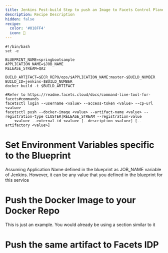 ```yaml
---
title: Jenkins Post-build Step to push an Image to Facets Control Plane Automatically
description: Recipe Description
hidden: false
recipe:
  color: '#018FF4'
  icon: 🦉
---
```

```shell Shell
#!/bin/bash
set -e

BLUEPRINT_NAME=springbootsample
APPLICATION_NAME=$JOB_NAME
RELEASE_STREAM=QA2

BUILD_ARTIFACT=$ECR_REPO/ops/$APPLICATION_NAME:master-$BUILD_NUMBER
BUILD_ID=jenkins-$BUILD_NUMBER
docker build -t $BUILD_ARTIFACT 

#Refer to https://readme.facets.cloud/docs/command-line-tool-for-facets#commands
facetsctl login --username <value> --access-token <value> --cp-url <value>
facetsctl push --docker-image <value> --artifact-name <value> --registration-type CLUSTER|RELEASE_STREAM --registration-value
    <value> --external-id <value> [--description <value>] [--artifactory <value>]
```

# Set Environment Variables specific to the Blueprint

<!-- shell@1-6 -->

Assuming Application Name defined in the blueprint as JOB_NAME variable of Jenkins. However, it can be any value that you defined in the blueprint for this service

# Push the Docker Image to your Docker Repo

<!-- shell@8-11 -->

This is just an example. You would already be using a section similar to it

# Push the same artifact to Facets IDP

<!-- shell@13-15 -->

